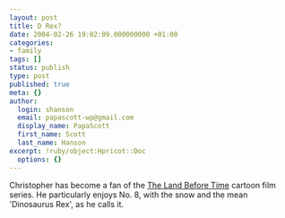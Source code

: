 ```yaml
---
layout: post
title: D Rex?
date: 2004-02-26 19:02:09.000000000 +01:00
categories:
- family
tags: []
status: publish
type: post
published: true
meta: {}
author:
  login: shanson
  email: papascott-wp@gmail.com
  display_name: PapaScott
  first_name: Scott
  last_name: Hanson
excerpt: !ruby/object:Hpricot::Doc
  options: {}
---
```

<p>Christopher has become a fan of the <a href="http://www.landbeforetime.com/">The Land Before Time</a> cartoon film series. He particularly enjoys No. 8, with the snow and the mean 'Dinosaurus Rex', as he calls it.</p>
